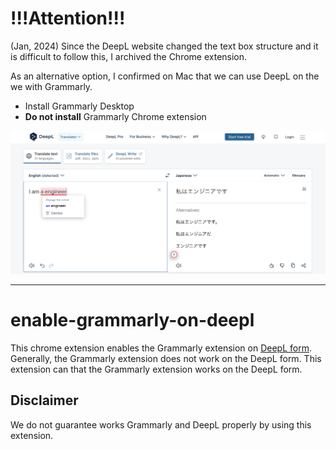 
# !!!Attention!!!

(Jan, 2024)
Since the DeepL website changed the text box structure and it is difficult to follow this, I archived the Chrome extension.

As an alternative option, I confirmed on Mac that we can use DeepL on the we with Grammarly.
- Install Grammarly Desktop
- **Do not install** Grammarly Chrome extension


![Screenshot 2023-11-19 at 15.13.09.png](Screenshot%202023-11-19%20at%2015.13.09.png)


---

# enable-grammarly-on-deepl

This chrome extension enables the Grammarly extension on [DeepL form](https://www.deepl.com/translator).
Generally, the Grammarly extension does not work on the DeepL form. This extension can that the Grammarly extension works on the DeepL form.

## Disclaimer
We do not guarantee works Grammarly and DeepL properly by using this extension.